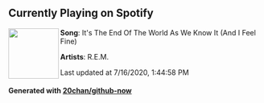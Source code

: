 ## Currently Playing on Spotify

[<img align="left" width="100" src="https://i.scdn.co/image/ab67616d00001e02a7c7f94cfccd5ab6de233916">](https://open.spotify.com/album/6gMv3MgFlieOM6Uz5GZBzy)

**Song**: It's The End Of The World As We Know It (And I Feel Fine)

**Artists**: R.E.M.

Last updated at 7/16/2020, 1:44:58 PM

#### Generated with [20chan/github-now](https://github.com/20chan/github-now)